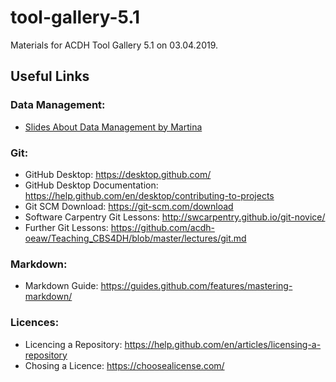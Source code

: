 # tool-gallery-5.1
Materials for ACDH Tool Gallery 5.1 on 03.04.2019.

## Useful Links
### Data Management:
* [Slides About Data Management by Martina](https://docs.google.com/presentation/d/1uj5XR0SdIj0GkcAaIe8Hfpg0bla_SrO4Rf2-F0ElfWc)

### Git:
* GitHub Desktop: https://desktop.github.com/
* GitHub Desktop Documentation: https://help.github.com/en/desktop/contributing-to-projects
* Git SCM Download: https://git-scm.com/download
* Software Carpentry Git Lessons: http://swcarpentry.github.io/git-novice/
* Further Git Lessons: https://github.com/acdh-oeaw/Teaching_CBS4DH/blob/master/lectures/git.md

### Markdown:
* Markdown Guide: https://guides.github.com/features/mastering-markdown/

### Licences:
* Licencing a Repository: https://help.github.com/en/articles/licensing-a-repository
* Chosing a Licence: https://choosealicense.com/
